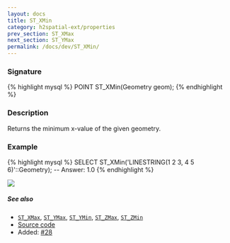 ```yaml
---
layout: docs
title: ST_XMin
category: h2spatial-ext/properties
prev_section: ST_XMax
next_section: ST_YMax
permalink: /docs/dev/ST_XMin/
---
```


### Signature

{% highlight mysql %}
POINT ST_XMin(Geometry geom);
{% endhighlight %}

### Description

Returns the minimum x-value of the given geometry.

### Example

{% highlight mysql %}
SELECT ST_XMin('LINESTRING(1 2 3, 4 5 6)'::Geometry);
-- Answer:    1.0
{% endhighlight %}

<img class="displayed" src="../ST_XMin.png"/>

##### See also

* [`ST_XMax`](../ST_XMax), [`ST_YMax`](../ST_YMax), [`ST_YMin`](../ST_YMin), [`ST_ZMax`](../ST_ZMax), [`ST_ZMin`](../ST_ZMin)
* <a href="https://github.com/irstv/H2GIS/blob/master/h2spatial-ext/src/main/java/org/h2gis/h2spatialext/function/spatial/properties/ST_XMin.java" target="_blank">Source code</a>
* Added: [#28](https://github.com/irstv/H2GIS/pull/28)
